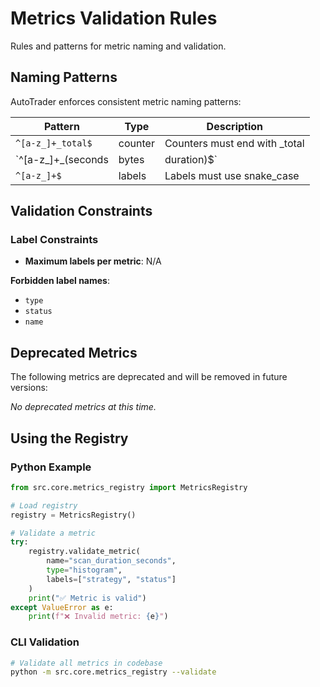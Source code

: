 # Metrics Validation Rules

Rules and patterns for metric naming and validation.

## Naming Patterns

AutoTrader enforces consistent metric naming patterns:

| Pattern | Type | Description |
|---------|------|-------------|
| `^[a-z_]+_total$` | counter | Counters must end with _total |
| `^[a-z_]+_(seconds|bytes|duration)$` | histogram | Histograms should indicate unit in name |
| `^[a-z_]+$` | labels | Labels must use snake_case |

## Validation Constraints

### Label Constraints

- **Maximum labels per metric**: N/A

**Forbidden label names**:

- `type`
- `status`
- `name`


## Deprecated Metrics

The following metrics are deprecated and will be removed in future versions:

*No deprecated metrics at this time.*


## Using the Registry

### Python Example

```python
from src.core.metrics_registry import MetricsRegistry

# Load registry
registry = MetricsRegistry()

# Validate a metric
try:
    registry.validate_metric(
        name="scan_duration_seconds",
        type="histogram",
        labels=["strategy", "status"]
    )
    print("✅ Metric is valid")
except ValueError as e:
    print(f"❌ Invalid metric: {e}")
```

### CLI Validation

```bash
# Validate all metrics in codebase
python -m src.core.metrics_registry --validate
```